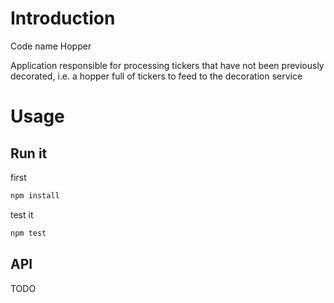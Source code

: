 
# Introduction
Code name Hopper

Application responsible for processing tickers that have not been previously decorated, i.e. a hopper full of tickers to feed to the decoration service 

# Usage

## Run it

first 
```bash
npm install

```

test it

```bash
npm test
```

## API
TODO